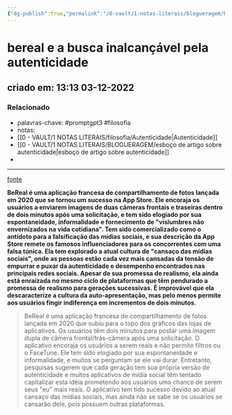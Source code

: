 ```yaml
---
{"dg-publish":true,"permalink":"/0-vault/1-notas-literais/blogueragem/bereal-e-a-busca-inalcancavel-pela-autenticidade/","tags":["promptgpt3","filosofia"],"dgHomeLink":true,"dgShowLocalGraph":true,"dgShowFileTree":true,"dgEnableSearch":true}
---
```


# bereal e a busca inalcançável pela autenticidade
## criado em: 13:13 03-12-2022

### Relacionado
- palavras-chave: #promptgpt3 #filosofia 
- notas: 
- [[0 - VAULT/1 NOTAS LITERAIS/filosofia/Autenticidade\|Autenticidade]]
- [[0 - VAULT/1 NOTAS LITERAIS/BLOGUERAGEM/esboço de artigo sobre autenticidade\|esboço de artigo sobre autenticidade]]
- 
---
[fonte](https://www.wired.com/story/bereal-doomed-online-authenticity/)


**BeReal é uma aplicação francesa de compartilhamento de fotos lançada em 2020 que se tornou um sucesso na App Store. Ele encoraja os usuários a enviarem imagens de duas câmeras frontais e traseiras dentro de dois minutos após uma solicitação, e tem sido elogiado por sua espontaneidade, informalidade e fornecimento de "vislumbres não envernizados na vida cotidiana". Tem sido comercializado como o antídoto para a falsificação das mídias sociais, e sua descrição da App Store remete os famosos influenciadores para os concorrentes com uma falsa túnica. Ela tem explorado a atual cultura de "cansaço das mídias sociais", onde as pessoas estão cada vez mais cansadas da tensão de empurrar e puxar da autenticidade e desempenho encontrados nas principais redes sociais. Apesar de sua promessa de realismo, ela ainda está enraizada no mesmo ciclo de plataformas que têm pendurado a promessa de realismo para gerações sucessivas. É improvável que ela descaracterize a cultura da auto-apresentação, mas pelo menos permite aos usuários fingir indiferença em incrementos de dois minutos.**


>BeReal é uma aplicação francesa de compartilhamento de fotos lançada em 2020 que subiu para o topo dos gráficos das lojas de aplicativos. Os usuários têm dois minutos para postar uma imagem dupla de câmera frontal/trás-câmera após uma solicitação. O aplicativo encoraja os usuários a serem reais e não permite filtros ou o FaceTune. Ele tem sido elogiado por sua espontaneidade e informalidade, e muitos se perguntam se ele vai durar. Entretanto, pesquisas sugerem que cada geração tem sua própria versão de autenticidade e muitos aplicativos de mídia social têm tentado capitalizar esta idéia prometendo aos usuários uma chance de serem seus "eu" mais reais. O aplicativo tem tido sucesso devido ao atual cansaço das mídias sociais, mas ainda não se sabe se os usuários se cansarão dele, pois possuem outras plataformas.
